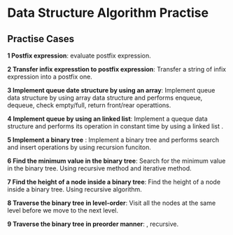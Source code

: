 # Data Structure Algorithm Practise

## Practise Cases

**1 Postfix expression**: evaluate postfix expression. 

**2 Transfer infix expresstion to postfix expression**: Transfer a string of infix expression into a postfix one. 

**3 Implement queue date structure by using an array**: Implement queue data structure by using array data structure and performs enqueue, dequeue, check empty/full, return front/rear operattions. 

**4 Implement queue by using an linked list**: Implement a queque data structure and performs 
						its operation in constant time by using a linked list .

**5 Implement a binary tree** : Implement a binary tree and performs search and insert operations by using recursion funciton. 

**6 Find the minimum value in the binary tree**: Search for the minimum value in the binary tree. Using recursive method and iterative method.  

**7 Find the height of a node inside a binary tree**: Find the height of a node inside a binary tree. Using recursive algorithm. 


**8 Traverse the binary tree in level-order**: Visit all the nodes at the same level before we move to the next level. 

**9 Traverse the binary tree in preorder manner**: <root><left><right>, recursive. 
